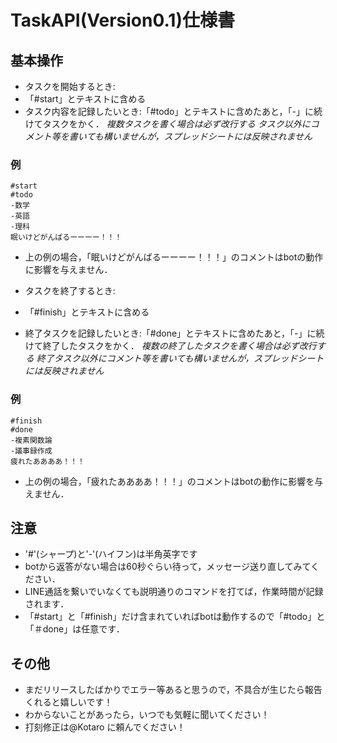 # TaskAPI(Version0.1)仕様書

## 基本操作
- タスクを開始するとき: 
- 「#start」とテキストに含める
- タスク内容を記録したいとき:「#todo」とテキストに含めたあと，「-」に続けてタスクをかく．
*複数タスクを書く場合は必ず改行する*
*タスク以外にコメント等を書いても構いませんが，スプレッドシートには反映されません*

### 例
```
#start
#todo
-数学
-英語
-理科
眠いけどがんばるーーーー！！！
```

- 上の例の場合，「眠いけどがんばるーーーー！！！」のコメントはbotの動作に影響を与えません．

- タスクを終了するとき:
- 「#finish」とテキストに含める
- 終了タスクを記録したいとき:「#done」とテキストに含めたあと，「-」に続けて終了したタスクをかく．
*複数の終了したタスクを書く場合は必ず改行する*
*終了タスク以外にコメント等を書いても構いませんが，スプレッドシートには反映されません*

### 例
```
#finish
#done
-複素関数論
-議事録作成
疲れたああああ！！！
```

- 上の例の場合，「疲れたああああ！！！」のコメントはbotの動作に影響を与えません．


## 注意
- '#'(シャープ)と'-'(ハイフン)は半角英字です
- botから返答がない場合は60秒ぐらい待って，メッセージ送り直してみてください．
- LINE通話を繋いでいなくても説明通りのコマンドを打てば，作業時間が記録されます．
- 「#start」と「#finish」だけ含まれていればbotは動作するので「#todo」と「＃done」は任意です．

## その他
- まだリリースしたばかりでエラー等あると思うので，不具合が生じたら報告くれると嬉しいです！
- わからないことがあったら，いつでも気軽に聞いてください！
- 打刻修正は@Kotaro に頼んでください！
